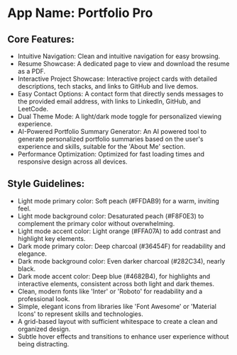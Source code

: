 # **App Name**: Portfolio Pro

## Core Features:

- Intuitive Navigation: Clean and intuitive navigation for easy browsing.
- Resume Showcase: A dedicated page to view and download the resume as a PDF.
- Interactive Project Showcase: Interactive project cards with detailed descriptions, tech stacks, and links to GitHub and live demos.
- Easy Contact Options: A contact form that directly sends messages to the provided email address, with links to LinkedIn, GitHub, and LeetCode.
- Dual Theme Mode: A light/dark mode toggle for personalized viewing experience.
- AI-Powered Portfolio Summary Generator: An AI powered tool to generate personalized portfolio summaries based on the user's experience and skills, suitable for the 'About Me' section.
- Performance Optimization: Optimized for fast loading times and responsive design across all devices.

## Style Guidelines:

- Light mode primary color: Soft peach (#FFDAB9) for a warm, inviting feel.
- Light mode background color: Desaturated peach (#F8F0E3) to complement the primary color without overwhelming.
- Light mode accent color: Light orange (#FFA07A) to add contrast and highlight key elements.
- Dark mode primary color: Deep charcoal (#36454F) for readability and elegance.
- Dark mode background color: Even darker charcoal (#282C34), nearly black.
- Dark mode accent color: Deep blue (#4682B4), for highlights and interactive elements, consistent across both light and dark themes.
- Clean, modern fonts like 'Inter' or 'Roboto' for readability and a professional look.
- Simple, elegant icons from libraries like 'Font Awesome' or 'Material Icons' to represent skills and technologies.
- A grid-based layout with sufficient whitespace to create a clean and organized design.
- Subtle hover effects and transitions to enhance user experience without being distracting.